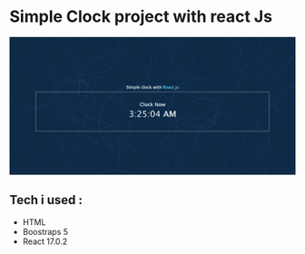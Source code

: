 # Simple Clock project with react Js

![image](./React-Clock.png)

## Tech i used :
* HTML
* Boostraps 5
* React 17.0.2